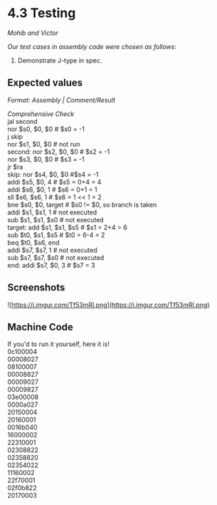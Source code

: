 # 4.3 Testing
*Mohib and Victor*

_Our test cases in assembly code were chosen as follows:_
1. Demonstrate J-type in spec.

## Expected values
_Format: Assembly |   Comment/Result_

_Comprehensive Check_ <br>
jal second<br>
nor $s0, $0, $0 # $s0 = -1<br>
j skip<br>
nor $s1, $0, $0 # not run<br>
second: nor $s2, $0, $0 # $s2 = -1<br>
nor $s3, $0, $0 # $s3 = -1<br>
jr $ra<br>
skip: nor $s4, $0, $0 #$s4 = -1<br>
addi $s5, $0, 4 # $s5 = 0+4 = 4<br>
addi $s6, $0, 1 # $s6 = 0+1 = 1<br>
sll $s6, $s6, 1 # $s6 = 1 << 1 = 2<br>
bne $s0, $0, target # $s0 != $0, so branch is taken<br>
addi $s1, $s1, 1 # not executed<br>
sub $s1, $s1, $s0 # not executed<br>
target: add $s1, $s1, $s5 # $s1 = 2+4 = 6<br>
sub $t0, $s1, $s5 # $t0 = 6-4 = 2<br>
beq $t0, $s6, end<br>
addi $s7, $s7, 1 # not executed<br>
sub $s7, $s7, $s0 # not executed<br>
end: addi $s7, $0, 3 # $s7 = 3<br>

## Screenshots

![https://i.imgur.com/Tf53mRl.png](https://i.imgur.com/Tf53mRl.png)

## Machine Code
If you'd to run it yourself, here it is!<br>
0c100004<br>
00008027<br>
08100007<br>
00008827<br>
00009027<br>
00009827<br>
03e00008<br>
0000a027<br>
20150004<br>
20160001<br>
0016b040<br>
16000002<br>
22310001<br>
02308822<br>
02358820<br>
02354022<br>
11160002<br>
22f70001<br>
02f0b822<br>
20170003<br>
